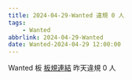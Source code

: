 ```yaml
---
title: 2024-04-29-Wanted 違規 0 人
tags:
    - Wanted
abbrlink: 2024-04-29-Wanted
date: Wanted-2024-04-29 12:00:00
---
```

Wanted 板 [板規連結](https://www.ptt.cc/bbs/Wanted/M.1608829773.A.D3B.html)
昨天違規 0 人
